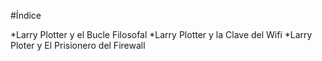 #Índice

*Larry Plotter y el Bucle Filosofal
*Larry Plotter y la Clave del Wifi
*Larry Ploter y El Prisionero del Firewall
